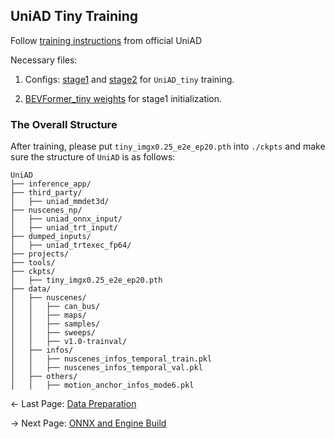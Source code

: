 
## UniAD Tiny Training
Follow [training instructions](https://github.com/OpenDriveLab/UniAD/blob/main/docs/TRAIN_EVAL.md) from official UniAD

Necessary files: 

1. Configs: [stage1](projects/configs/stage1_track_map/tiny_imgx0.25_track_map.py) and [stage2](projects/configs/stage2_e2e/tiny_imgx0.25_e2e.py) for `UniAD_tiny` training.

2. [BEVFormer_tiny weights](https://github.com/zhiqi-li/storage/releases/download/v1.0/bevformer_tiny_epoch_24.pth) for stage1 initialization.

### The Overall Structure

After training, please put `tiny_imgx0.25_e2e_ep20.pth` into `./ckpts` and make sure the structure of `UniAD` is as follows:
```
UniAD
├── inference_app/
├── third_party/
│   ├── uniad_mmdet3d/
├── nuscenes_np/
│   ├── uniad_onnx_input/
│   ├── uniad_trt_input/
├── dumped_inputs/
│   ├── uniad_trtexec_fp64/
├── projects/
├── tools/
├── ckpts/
│   ├── tiny_imgx0.25_e2e_ep20.pth
├── data/
│   ├── nuscenes/
│   │   ├── can_bus/
│   │   ├── maps/
│   │   ├── samples/
│   │   ├── sweeps/
│   │   ├── v1.0-trainval/
│   ├── infos/
│   │   ├── nuscenes_infos_temporal_train.pkl
│   │   ├── nuscenes_infos_temporal_val.pkl
│   ├── others/
│   │   ├── motion_anchor_infos_mode6.pkl
```

<- Last Page: [Data Preparation](data_prep.md)

-> Next Page: [ONNX and Engine Build](onnx_engine_build.md)

